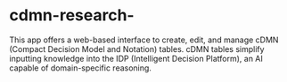 # cdmn-research-
This app offers a web-based interface to create, edit, and manage cDMN (Compact Decision Model and Notation) tables. cDMN tables simplify inputting knowledge into the IDP (Intelligent Decision Platform), an AI capable of domain-specific reasoning.
